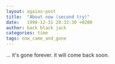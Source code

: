 ```yaml
---
layout: agaios-post
title:  "About now (second try)"
date:   1998-12-31 20:32:30 +0200
author: back black jack
categories: time
tags: now_came_and_gone
---
```


... it's gone forever.
it will come back soon.
